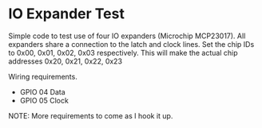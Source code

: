 # IO Expander Test

Simple code to test use of four IO expanders (Microchip MCP23017). All expanders share a connection to the latch and clock lines. Set the chip IDs to 0x00, 0x01, 0x02, 0x03 respectively. This will make the actual chip addresses 0x20, 0x21, 0x22, 0x23

Wiring requirements.

* GPIO 04     Data
* GPIO 05     Clock

NOTE: More requirements to come as I hook it up.